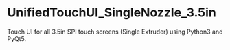 # UnifiedTouchUI_SingleNozzle_3.5in
Touch UI for all 3.5in SPI touch screens (Single Extruder) using Python3 and PyQt5.
